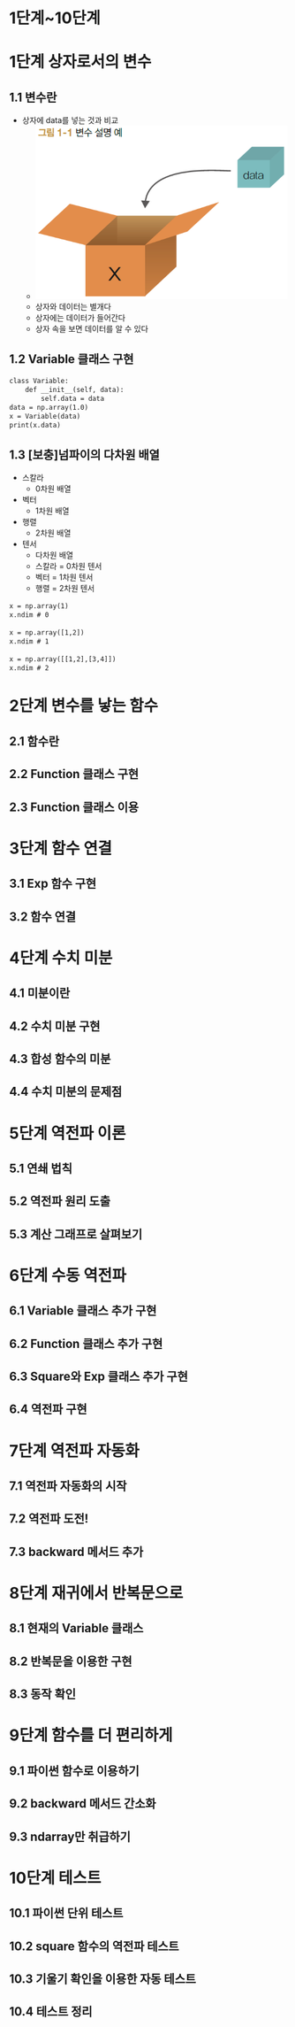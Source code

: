 # 1단계~10단계
# 1단계 상자로서의 변수
## 1.1 변수란
* 상자에 data를 넣는 것과 비교
  * ![](../images/그림%201-1.png) 
  * 상자와 데이터는 별개다
  * 상자에는 데이터가 들어간다
  * 상자 속을 보면 데이터를 알 수 있다
## 1.2 Variable 클래스 구현
``` 
class Variable:
    def __init__(self, data):
        self.data = data
data = np.array(1.0)
x = Variable(data)
print(x.data)
```
## 1.3 [보충]넘파이의 다차원 배열
* 스칼라
  * 0차원 배열
* 벡터
  * 1차원 배열
* 행렬
  * 2차원 배열
* 텐서
  * 다차원 배열
  * 스칼라 = 0차원 텐서
  * 벡터 = 1차원 텐서
  * 행렬 = 2차원 텐서
``` 
x = np.array(1)
x.ndim # 0

x = np.array([1,2])
x.ndim # 1

x = np.array([[1,2],[3,4]])
x.ndim # 2
```

# 2단계 변수를 낳는 함수
## 2.1 함수란
## 2.2 Function 클래스 구현
## 2.3 Function 클래스 이용

# 3단계 함수 연결
## 3.1 Exp 함수 구현
## 3.2 함수 연결

# 4단계 수치 미분
## 4.1 미분이란
## 4.2 수치 미분 구현
## 4.3 합성 함수의 미분
## 4.4 수치 미분의 문제점

# 5단계 역전파 이론
## 5.1 연쇄 법칙
## 5.2 역전파 원리 도출
## 5.3 계산 그래프로 살펴보기

# 6단계 수동 역전파
## 6.1 Variable 클래스 추가 구현
## 6.2 Function 클래스 추가 구현
## 6.3 Square와 Exp 클래스 추가 구현
## 6.4 역전파 구현

# 7단계 역전파 자동화
## 7.1 역전파 자동화의 시작
## 7.2 역전파 도전!
## 7.3 backward 메서드 추가

# 8단계 재귀에서 반복문으로
## 8.1 현재의 Variable 클래스
## 8.2 반복문을 이용한 구현
## 8.3 동작 확인

# 9단계 함수를 더 편리하게
## 9.1 파이썬 함수로 이용하기
## 9.2 backward 메서드 간소화
## 9.3 ndarray만 취급하기

# 10단계 테스트
## 10.1 파이썬 단위 테스트
## 10.2 square 함수의 역전파 테스트
## 10.3 기울기 확인을 이용한 자동 테스트
## 10.4 테스트 정리